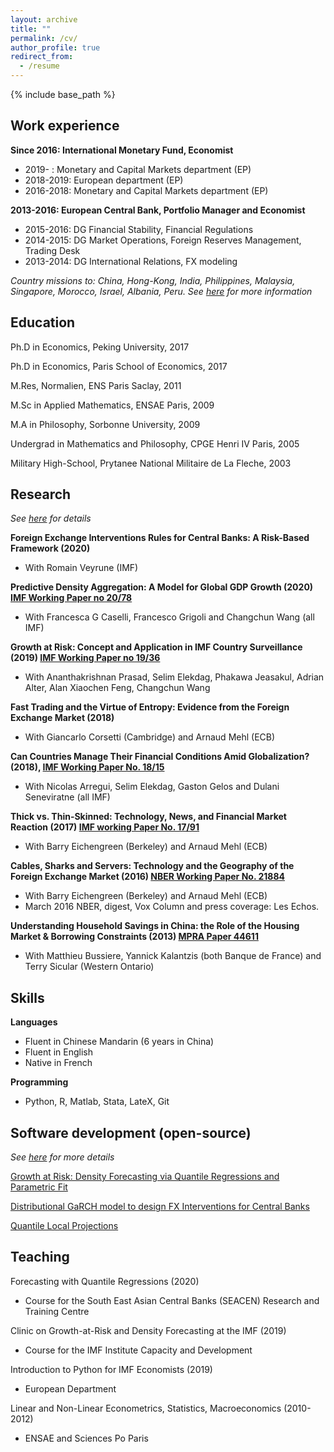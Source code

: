 ```yaml
---
layout: archive
title: ""
permalink: /cv/
author_profile: true
redirect_from:
  - /resume
---
```


{% include base_path %}

## Work experience

**Since 2016: International Monetary Fund, Economist**
  * 2019-    : Monetary and Capital Markets department (EP)
  * 2018-2019: European department (EP)
  * 2016-2018: Monetary and Capital Markets department (EP)

**2013-2016: European Central Bank, Portfolio Manager and Economist**
  * 2015-2016: DG Financial Stability, Financial Regulations 
  * 2014-2015: DG Market Operations, Foreign Reserves Management, Trading Desk 
  * 2013-2014: DG International Relations, FX modeling 

*Country missions to: China, Hong-Kong, India, Philippines, Malaysia, Singapore, Morocco, Israel, Albania, Peru. See [here](https://romainlafarguette.github.io/country/) for more information*


## Education

Ph.D in Economics, Peking University, 2017

Ph.D in Economics, Paris School of Economics, 2017

M.Res, Normalien, ENS Paris Saclay, 2011

M.Sc in Applied Mathematics, ENSAE Paris, 2009

M.A in Philosophy, Sorbonne University, 2009

Undergrad in Mathematics and Philosophy, CPGE Henri IV Paris, 2005

Military High-School, Prytanee National Militaire de La Fleche, 2003

## Research

*See [here](https://romainlafarguette.github.io/research/) for details*


**Foreign Exchange Interventions Rules for Central Banks: A Risk-Based Framework (2020)**
  * With Romain Veyrune (IMF)

**Predictive Density Aggregation: A Model for Global GDP Growth (2020) [IMF Working Paper no 20/78](https://www.imf.org/en/Publications/WP/Issues/2020/05/29/Predictive-Density-Aggregation-A-Model-for-Global-GDP-Growth-49441)**
  * With Francesca G Caselli, Francesco Grigoli and Changchun Wang (all IMF) 
  
**Growth at Risk: Concept and Application in IMF Country Surveillance (2019)
  [IMF Working Paper no 19/36](https://www.imf.org/en/Publications/WP/Issues/2019/02/21/Growth-at-Risk-Concept-and-Application-in-IMF-Country-Surveillance-46567)**
  * With Ananthakrishnan Prasad, Selim Elekdag, Phakawa Jeasakul, Adrian Alter, Alan Xiaochen Feng, Changchun Wang
  
**Fast Trading and the Virtue of Entropy: Evidence from the Foreign Exchange Market (2018)**
  * With Giancarlo Corsetti (Cambridge) and Arnaud Mehl (ECB)

**Can Countries Manage Their Financial Conditions Amid Globalization?
  (2018), [IMF Working Paper No. 18/15](https://www.imf.org/en/Publications/WP/Issues/2018/01/24/Can-Countries-Manage-Their-Financial-Conditions-Amid-Globalization-45581)**
  * With Nicolas Arregui, Selim Elekdag, Gaston Gelos and Dulani Seneviratne (all IMF)
      
**Thick vs. Thin-Skinned:  Technology, News, and Financial Market Reaction
  (2017) [IMF working Paper No. 17/91](https://www.imf.org/en/Publications/WP/Issues/2017/04/07/Thick-vs-44810)**
  * With Barry Eichengreen (Berkeley) and Arnaud Mehl (ECB)

**Cables, Sharks and Servers: Technology and the Geography of the Foreign
  Exchange Market (2016) [NBER Working Paper No. 21884](https://www.nber.org/papers/w21884)**
  * With Barry Eichengreen (Berkeley) and Arnaud Mehl (ECB)
  * March 2016 NBER, digest, Vox Column and press coverage: Les Echos.

**Understanding Household Savings in China: the Role of the Housing Market &
  Borrowing Constraints (2013) [MPRA Paper 44611](https://ideas.repec.org/p/pra/mprapa/44611.html)**
  * With Matthieu Bussiere, Yannick Kalantzis (both Banque de France) and Terry Sicular (Western Ontario) 
  

## Skills
**Languages**
* Fluent in Chinese Mandarin (6 years in China)
* Fluent in English
* Native in French
  
**Programming**
* Python, R, Matlab, Stata, LateX, Git


## Software development (open-source)

*See [here](https://romainlafarguette.github.io/software/) for more details*

[Growth at Risk: Density Forecasting via Quantile Regressions and Parametric
Fit](https://github.com/IMFGAR/GaR)

[Distributional GaRCH model to design FX Interventions for Central
Banks](https://github.com/romainlafarguette/varfxi)

[Quantile Local Projections](https://github.com/romainlafarguette/quantileproj)


## Teaching

Forecasting with Quantile Regressions (2020)
  * Course for the South East Asian Central Banks (SEACEN) Research and Training Centre 

Clinic on Growth-at-Risk and Density Forecasting at the IMF (2019)
  * Course for the IMF Institute Capacity and Development

Introduction to Python for IMF Economists (2019)
  * European Department

Linear and Non-Linear Econometrics, Statistics, Macroeconomics (2010-2012)
  * ENSAE and Sciences Po Paris


